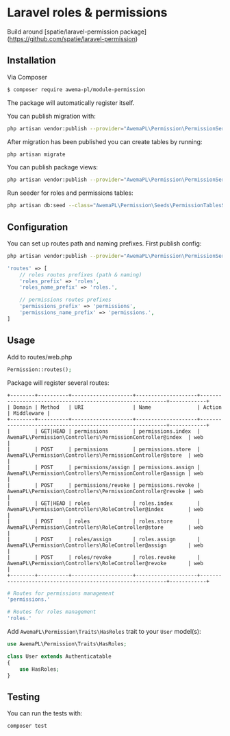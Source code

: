 # Laravel roles & permissions

Build around [spatie/laravel-permission package] (https://github.com/spatie/laravel-permission)

## Installation

Via Composer

``` bash
$ composer require awema-pl/module-permission
```

The package will automatically register itself.

You can publish migration with:

```bash
php artisan vendor:publish --provider="AwemaPL\Permission\PermissionServiceProvider" --tag="migrations"
```

After migration has been published you can create tables by running:

```bash
php artisan migrate
```

You can publish package views:

```bash
php artisan vendor:publish --provider="AwemaPL\Permission\PermissionServiceProvider" --tag="views"
```

Run seeder for roles and permissions tables:

```bash
php artisan db:seed --class="AwemaPL\Permission\Seeds\PermissionTablesSeeder"
```

## Configuration

You can set up routes path and naming prefixes. First publish config:

```bash
php artisan vendor:publish --provider="AwemaPL\Permission\PermissionServiceProvider" --tag="config"
```

```php
'routes' => [
    // roles routes prefixes (path & naming)
    'roles_prefix' => 'roles',
    'roles_name_prefix' => 'roles.',

    // permissions routes prefixes
    'permissions_prefix' => 'permissions',
    'permissions_name_prefix' => 'permissions.',
]
```

## Usage

Add to routes/web.php

```php
Permission::routes();
```

Package will register several routes:

```
+--------+----------+--------------------+--------------------+-----------------------------------------------------------+------------+
| Domain | Method   | URI                | Name               | Action                                                    | Middleware |
+--------+----------+--------------------+--------------------+-----------------------------------------------------------+------------+
|        | GET|HEAD | permissions        | permissions.index  | AwemaPL\Permission\Controllers\PermissionController@index  | web        |
|        | POST     | permissions        | permissions.store  | AwemaPL\Permission\Controllers\PermissionController@store  | web        |
|        | POST     | permissions/assign | permissions.assign | AwemaPL\Permission\Controllers\PermissionController@assign | web        |
|        | POST     | permissions/revoke | permissions.revoke | AwemaPL\Permission\Controllers\PermissionController@revoke | web        |
|        | GET|HEAD | roles              | roles.index        | AwemaPL\Permission\Controllers\RoleController@index        | web        |
|        | POST     | roles              | roles.store        | AwemaPL\Permission\Controllers\RoleController@store        | web        |
|        | POST     | roles/assign       | roles.assign       | AwemaPL\Permission\Controllers\RoleController@assign       | web        |
|        | POST     | roles/revoke       | roles.revoke       | AwemaPL\Permission\Controllers\RoleController@revoke       | web        |
+--------+----------+--------------------+--------------------+-----------------------------------------------------------+------------+
```

```php
# Routes for permissions management
'permissions.'

# Routes for roles management
'roles.'
```

Add `AwemaPL\Permission\Traits\HasRoles` trait to your `User` model(s):

```php
use AwemaPL\Permission\Traits\HasRoles;

class User extends Authenticatable
{
    use HasRoles;
}
```

## Testing

You can run the tests with:

```bash
composer test
```